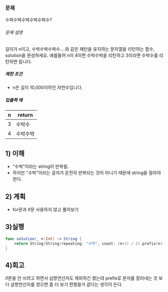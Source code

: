 ### 문제

수박수박수박수박수박수?  

###### 문제 설명

길이가 n이고, 수박수박수박수....와 같은 패턴을 유지하는 문자열을 리턴하는 함수, solution을 완성하세요. 예를들어 n이 4이면 수박수박을 리턴하고 3이라면 수박수를 리턴하면 됩니다.

##### 제한 조건

- n은 길이 10,000이하인 자연수입니다.

##### 입출력 예

| n    | return   |
| ---- | -------- |
| 3    | 수박수   |
| 4    | 수박수박 |

## 

## 1) 이해

- "수박"이라는 string이 반복됨.
- 하지만 "수박"이라는 글자가 온전히 반복되는 것이 아니기 때문에 string을 잘라야 한다.

## 

## 2) 계획

- for문과 if문 사용하지 않고 풀어보기

## 

## 3)실행

```swift
func solution(_ n:Int) -> String {
    return String(String(repeating: "수박", count: (n+1) / 2).prefix(n))
}

```

## 

## 4)회고

if문을 안 쓰려고 하면서 삼항연산자도 제외하긴 했는데 prefix로 문자를 잘라내는 것 보다 삼항연산자를 썼으면 좀 더 보기 편했을거 같다는 생각이 든다.

